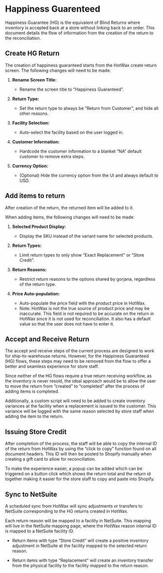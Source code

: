 # Happiness Guarenteed

Happiness Guarantee (HG) is the equivalent of Blind Returns where inventory is accepted back at a store without linking back to an order. This document details the flow of information from the creation of the return to the reconciliation.

## Create HG Return

The creation of happiness guaranteed starts from the HotWax create return screen. The following changes will need to be made:

1. **Rename Screen Title:** 
   - Rename the screen title to “Happiness Guaranteed”.

2. **Return Type:**
   - Set the return type to always be “Return from Customer”, and hide all other reasons.

3. **Facility Selection:**
   - Auto-select the facility based on the user logged in.

4. **Customer Information:**
   - Hardcode the customer information to a blanket “NA” default customer to remove extra steps.

5. **Currency Option:**
   - (Optional) Hide the currency option from the UI and always default to USD.

## Add items to return

After creation of the return, the returned item will be added to it.

When adding items, the following changes will need to be made:

1. **Selected Product Display:**
   - Display the SKU instead of the variant name for selected products.

2. **Return Types:**
   - Limit return types to only show “Exact Replacement” or “Store Credit”.

3. **Return Reasons:**
   - Restrict return reasons to the options shared by gorjana, regardless of the return type.

4. **Price Auto-population:**
   - Auto-populate the price field with the product price in HotWax. 
   - Note: HotWax is not the true source of product price and may be inaccurate. This field is not required to be accurate on the return in HotWax since it is not used for reconciliation. It also has a default value so that the user does not have to enter it.

## Accept and Receive Return

The accept and receive steps of the current process are designed to work for ship-to-warehouse returns. However, for the Happiness Guaranteed (HG) flows, these steps may need to be removed from the flow to offer a better and seamless experience for store staff.

Since neither of the HG flows require a true return receiving workflow, as the inventory is never resold, the ideal approach would be to allow the user to move the return from “created” to “completed” after the process of adding items is completed.

Additionally, a custom script will need to be added to create inventory variances at the facility when a replacement is issued to the customer. This variance will be logged with the same reason selected by store staff when adding the item to the return.

## Issuing Store Credit

After completion of the process, the staff will be able to copy the internal ID of the return from HotWax by using the “click to copy” function found on all document headers. This ID will then be posted to Shopify manually when creating a gift card to allow for reconciliation.

To make the experience easier, a popup can be added which can be triggered on a button click which shows the return total and the return id together making it easier for the store staff to copy and paste into Shopify.


## Sync to NetSuite

A scheduled sync from HotWax will sync adjustments or transfers to NetSuite corresponding to the HG returns created in HotWax.

Each return reason will be mapped to a facility in NetSuite. This mapping will live in the NetSuite mapping page, where the HotWax reason internal ID is mapped to a NetSuite facility ID.

- Return items with type “Store Credit” will create a positive inventory adjustment in NetSuite at the facility mapped to the selected return reason.

- Return items with type “Replacement” will create an inventory transfer from the physical facility to the facility mapped to the return reason.
